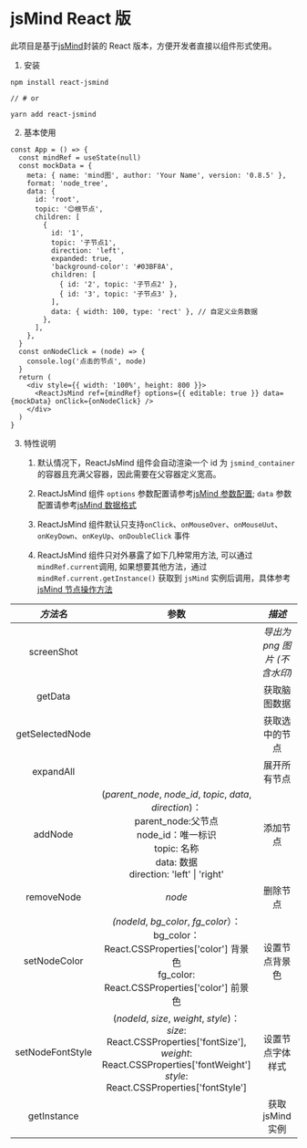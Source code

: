 # jsMind React 版

此项目是基于[jsMind](https://github.com/hizzgdev/jsmind)封装的 React 版本，方便开发者直接以组件形式使用。

1. 安装

```
npm install react-jsmind

// # or

yarn add react-jsmind
```

2. 基本使用

```tsx
const App = () => {
  const mindRef = useState(null)
  const mockData = {
    meta: { name: 'mind图', author: 'Your Name', version: '0.8.5' },
    format: 'node_tree',
    data: {
      id: 'root',
      topic: '😊根节点',
      children: [
        {
          id: '1',
          topic: '子节点1',
          direction: 'left',
          expanded: true,
          'background-color': '#03BF8A',
          children: [
            { id: '2', topic: '子节点2' },
            { id: '3', topic: '子节点3' },
          ],
          data: { width: 100, type: 'rect' }, // 自定义业务数据
        },
      ],
    },
  }
  const onNodeClick = (node) => {
    console.log('点击的节点', node)
  }
  return (
    <div style={{ width: '100%', height: 800 }}>
      <ReactJsMind ref={mindRef} options={{ editable: true }} data={mockData} onClick={onNodeClick} />
    </div>
  )
}
```

3.  特性说明

    1. 默认情况下，ReactJsMind 组件会自动渲染一个 id 为 `jsmind_container` 的容器且充满父容器，因此需要在父容器定义宽高。

    2. ReactJsMind 组件 `options` 参数配置请参考[jsMind 参数配置](https://github.com/hizzgdev/jsmind/blob/master/docs/zh/2.options.md); `data` 参数配置请参考[jsMind 数据格式](https://github.com/hizzgdev/jsmind/blob/master/docs/zh/1.usage.md)

    3. ReactJsMind 组件默认只支持`onClick`、`onMouseOver`、`onMouseUut`、`onKeyDown`、`onKeyUp`、`onDoubleClick` 事件
    4. ReactJsMind 组件只对外暴露了如下几种常用方法, 可以通过 `mindRef.current`调用, 如果想要其他方法，通过 `mindRef.current.getInstance()` 获取到 `jsMind` 实例后调用，具体参考[jsMind 节点操作方法](https://github.com/hizzgdev/jsmind/blob/master/docs/zh/3.operation.md)

|     _方法名_     |                                                                                         参数                                                                                          |            _描述_            |
| :--------------: | :-----------------------------------------------------------------------------------------------------------------------------------------------------------------------------------: | :--------------------------: |
|    screenShot    |                                                                                                                                                                                       | _导出为 png 图片 (不含水印)_ |
|     getData      |                                                                                                                                                                                       |         获取脑图数据         |
| getSelectedNode  |                                                                                                                                                                                       |        获取选中的节点        |
|    expandAll     |                                                                                                                                                                                       |         展开所有节点         |
|     addNode      |     (_parent_node_, _node_id_, _topic_, _data_, _direction_)：<br />parent_node:父节点<br />node_id：唯一标识<br />topic: 名称<br />data: 数据<br />direction: 'left' \| 'right'      |           添加节点           |
|    removeNode    |                                                                                        _node_                                                                                         |           删除节点           |
|   setNodeColor   |                      _(nodeId_, _bg_color_, _fg_color_）：<br />bg_color：React.CSSProperties['color'] 背景色<br />fg_color: React.CSSProperties['color'] 前景色                      |        设置节点背景色        |
| setNodeFontStyle | (_nodeId_, _size_, _weight_, _style_)：<br />_size_: React.CSSProperties['fontSize'],<br />_weight_: React.CSSProperties['fontWeight']<br />_style_: React.CSSProperties['fontStyle'] |       设置节点字体样式       |
|   getInstance    |                                                                                                                                                                                       |       获取 jsMind 实例       |
